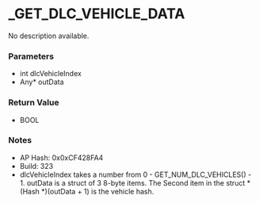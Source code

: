 # _GET_DLC_VEHICLE_DATA

No description available.

### Parameters
* int dlcVehicleIndex
* Any* outData

### Return Value
* BOOL

### Notes
* AP Hash: 0x0xCF428FA4
* Build: 323
* dlcVehicleIndex takes a number from 0 - GET_NUM_DLC_VEHICLES() - 1.
outData is a struct of 3 8-byte items.
The Second item in the struct *(Hash *)(outData + 1) is the vehicle hash.

